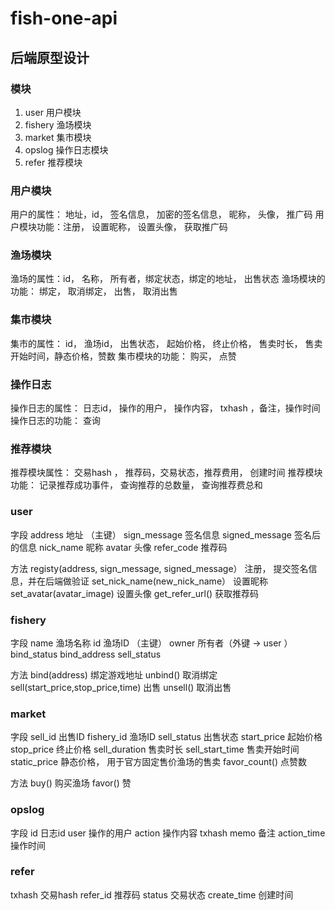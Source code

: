 # fish-one-api

## 后端原型设计

### 模块
1. user 用户模块
2. fishery 渔场模块
3. market 集市模块
4. opslog 操作日志模块
5. refer 推荐模块

### 用户模块
用户的属性： 地址，id， 签名信息， 加密的签名信息， 昵称， 头像， 推广码
用户模块功能：注册， 设置昵称， 设置头像， 获取推广码

### 渔场模块
渔场的属性：id， 名称， 所有者，绑定状态，绑定的地址， 出售状态
渔场模块的功能： 绑定， 取消绑定， 出售， 取消出售

### 集市模块
集市的属性： id， 渔场id， 出售状态， 起始价格， 终止价格， 售卖时长， 售卖开始时间，静态价格，赞数
集市模块的功能： 购买， 点赞

### 操作日志
操作日志的属性： 日志id， 操作的用户， 操作内容， txhash ，备注，操作时间
操作日志的功能： 查询

### 推荐模块
推荐模块属性： 交易hash ， 推荐码，交易状态，推荐费用， 创建时间
推荐模块功能： 记录推荐成功事件， 查询推荐的总数量， 查询推荐费总和

### user 
字段
address 地址 （主键）
sign_message 签名信息
signed_message 签名后的信息
nick_name 昵称
avatar 头像
refer_code 推荐码

方法
registy(address, sign_message, signed_message） 注册， 提交签名信息，并在后端做验证
set_nick_name(new_nick_name） 设置昵称
set_avatar(avatar_image) 设置头像
get_refer_url() 获取推荐码

### fishery
字段
name 渔场名称
id 渔场ID （主键）
owner 所有者（外键 -> user ） 
bind_status
bind_address 
sell_status 

方法
bind(address) 绑定游戏地址
unbind() 取消绑定
sell(start_price,stop_price,time) 出售
unsell() 取消出售

### market
字段
sell_id 出售ID
fishery_id 渔场ID
sell_status 出售状态
start_price 起始价格
stop_price 终止价格
sell_duration 售卖时长
sell_start_time 售卖开始时间
static_price 静态价格， 用于官方固定售价渔场的售卖
favor_count() 点赞数 

方法
buy() 购买渔场
favor() 赞

### opslog
字段
id 日志id
user 操作的用户
action 操作内容
txhash 
memo 备注
action_time 操作时间


### refer
txhash 交易hash 
refer_id 推荐码
status 交易状态
create_time 创建时间









